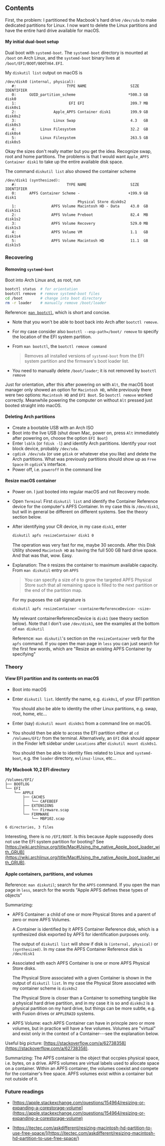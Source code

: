 ## Contents

First, the problem: I partitioned the Macbook's hard drive `/dev/sda` to make dedicated partitions for Linux.
I now want to delete the Linux partitions and have the entire hard drive available for macOS.

#### My initial dual-boot setup
Dual boot with `systemd-boot`.
The `systemd-boot` directory is mounted at `/boot` on Arch Linux, and the `systemd-boot` binary lives at `/boot/EFI/BOOT/BOOTX64.EFI`.

My `diskutil list` output on macOS is
```
/dev/disk0 (internal, physical):
   #:                       TYPE NAME                    SIZE       IDENTIFIER
   0:      GUID_partition_scheme                        *500.3 GB   disk0
   1:                        EFI EFI                     209.7 MB   disk0s1
   2:                 Apple_APFS Container disk1         199.9 GB   disk0s2
   3:                 Linux Swap                         4.3   GB   disk0s3
   4:           Linux Filesystem                         32.2  GB   disk0s4
   5:           Linux Filesystem                         263.5 GB   disk0s5
```
Okay the sizes don't really matter but you get the idea. Recognize swap, root and home partitions. The problems is that I would want `Apple_APFS Container disk1` to take up the entire available disk space.

The command `diskutil list` also showed the container scheme
```
/dev/disk1 (synthesized):
   #:                       TYPE NAME                    SIZE       IDENTIFIER
   0:      APFS Container Scheme -                      +199.9 GB   disk1
                                 Physical Store disk0s2
   1:                APFS Volume Macintosh HD - Data     43.0  GB   disk1s1
   2:                APFS Volume Preboot                 82.4  MB   disk1s2
   3:                APFS Volume Recovery                529.0 MB   disk1s3
   4:                APFS Volume VM                      1.1   GB   disk1s4
   5:                APFS Volume Macintosh HD            11.1  GB   disk1s5
```

### Recovering 

#### Removing `systemd-boot`
Boot into Arch Linux and, as root, run
```sh
bootctl status  # for orientation
bootctl remove  # remove systemd-boot files
cd /boot        # change into boot directory
rm -r loader    # manually remove /boot/loader
```
Reference: [`man bootctl`](https://man.archlinux.org/man/bootctl.1), which is short and concise.

- Note that you won't be able to boot back into Arch after `bootctl remove`.

- For my case consider also `bootctl --esp-path=/boot/ remove` to specify the location of the EFI system partition.

- From `man bootctl`, the `bootctl remove command`

  > Removes all installed versions of `systemd-boot` from the EFI system partition and the firmware's boot loader list.

- You need to manually delete `/boot/loader`; it is not removed by `bootctl remove`

Just for orientation, after this after powering on with `Alt`, the macOS boot manager only showed an option for `Macintosh HD`, while previously there were two options: `Macintosh HD` and `EFI Boot`.
So `bootctl remove` worked correctly.
Meanwhile powering the computer on without `Alt` pressed just booted straight into macOS.

#### Deleting Arch partitions
- Create a bootable USB with an Arch ISO
- Boot into the live USB (shut down Mac, power on, press `Alt` immediately after powering on, choose the option `EFI Boot`)
- Enter `lsblk` (or `fdisk -l`) and identify Arch partitions. Identify your root block device, probably `/dev/sda`.
- `cgdisk /dev/sda` (or use `gdisk` or whatever else you like) and delete the Arch partitions.
  What was previously partitions should show up as `Free Space` in `cgdisk`'s interface.
- Power off, i.e. `poweroff` in the command line

#### Resize macOS container
- Power on. I just booted into regular macOS and not Recovery mode.
  
- Open `Terminal`
  First `diskutil list` and identify the Container Reference device for the computer's APFS Container.
  In my case this is `/dev/disk1`, but will in general be different on different systems. See the theory section below.

- After identifying your CR device, in my case `disk1`, enter
  ```sh
  diskutil apfs resizeContainer disk1 0
  ```
  The operation was very fast for me, maybe 30 seconds.
  After this Disk Utility showed `Macintosh HD` as having the full 500 GB hard drive space.
  And that was that, wow. Easy.

- Explanation: The `0` resizes the container to maximum available capacity.
  From `man diskutil` entry on `APFS`
  > You can specify a size of `0` to grow the targeted APFS Physical Store such that all remaining space is filled to the next partition or the end of the partition map.

  For my puposes the call signature is
  ```sh
  diskutil apfs resizeContainer <containerReferenceDevice> <size>
  ```
  My relevant containerReferenceDevice is `disk1` (see theory section below). Note that I don't use `/dev/disk1`, see the examples at the bottom of `man diskutil`

  Reference: `man diskutil`'s section on the `resizeContainer` verb for the `apfs` command.
  If you open the man page in `less` you can just search for the first few words, which are "Resize an existing APFS Container by specifying"



### Theory

#### View EFI partition and its contents on macOS
- Boot into macOS
- Enter `diskutil list`. Identify the name, e.g. `disk0s1`, of your EFI partition
  
  You should also be able to identity the other Linux partitions, e.g. swap, root, home, etc...

- Enter (say) `diskutil mount disk0s1` from a command line on macOS.

- You should then be able to access the EFI partition either at `cd /Volumes/EFI/` from the terminal. Alternatively, an `EFI` disk should appear in the Finder left sidebar under `Locations` after `diskutil mount disk0s1`.
  
  You should then be able to identity files related to Linux and `systemd-boot`, e.g. the `loader` directory, `mvlinuz-linux`, etc...

#### My Macbook 10,2 EFI directory
```
/Volumes/EFI/
├── BOOTLOG
└── EFI
    └── APPLE
        ├── CACHES
        │   └── CAFEBEEF
        ├── EXTENSIONS
        │   └── Firmware.scap
        └── FIRMWARE
            └── MBP102.scap

6 directories, 3 files
```
Interesting, there is no `/EFI/BOOT`. Is this because Apple supposedly does not use the EFI system partition for booting? See [https://wiki.archlinux.org/title/Mac#Using_the_native_Apple_boot_loader_with_GRUB](https://wiki.archlinux.org/title/Mac#Using_the_native_Apple_boot_loader_with_GRUB).


#### Apple containers, partitions, and volumes
Reference: `man diskutil`; search for the `APFS` command. If you open the man page in `less`, search for the words "Apple APFS defines these types of objects"

Summarizing:
- APFS Container: a child of one or more Physical Stores and a parent of zero or more APFS Volumes.

  A Container is identified by it APFS Container Reference disk, which is a synthesized disk exported by APFS for identification purposes only.

  The output of `diskutil list` will show if disk is `(internal, physical)` or `(synthesized)`. In my case the APFS Container Reference disk is `/dev/disk1`

- Associated with each APFS Container is one or more APFS Physical Store disks.
  
  The Physical Store associated with a given Container is shown in the output of `diskutil list`. In my case the Physical Store associated with my container scheme is `disk0s2`

  The Physical Store is closer than a Container to something tangible like a physical hard drive partition, and in my case it is so and `disk0s2` is a physical partition on my hard drive, but things can be more subtle, e.g. with Fusion drives or `APPLERAID` systems.

- APFS Volume: each APFS Container can have in princple zero or more volumes, but in practice will have a few volumes.
  Volumes are "virtual" and exist only in the context of a Container---see the explanation below.

Useful big picture: [https://stackoverflow.com/a/62738358](https://stackoverflow.com/a/62738358).

  Summarizing: The APFS container is the object that occpies physical space, i.e. bytes, on a drive.
  APFS volumes are virtual labels used to allocate space on a container.
  Within an APFS container, the volumes coexist and compete for the container's free space.
  APFS volumes exist within a container but not outside of it.

### Future readings
- [https://apple.stackexchange.com/questions/154964/resizing-or-expanding-a-corestorage-volume](https://apple.stackexchange.com/questions/154964/resizing-or-expanding-a-corestorage-volume)

- [https://itectec.com/askdifferent/resizing-macintosh-hd-partition-to-use-free-space/](https://itectec.com/askdifferent/resizing-macintosh-hd-partition-to-use-free-space/)

